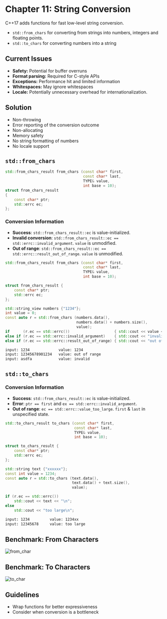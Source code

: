 # Chapter 11: String Conversion

C++17 adds functions for fast low-level string conversion.

* `std::from_chars` for converting from strings into numbers, integers and floating points.
* `std::to_chars` for converting numbers into a string

## Current Issues

* **Safety:** Potential for buffer overruns
* **Format parsing:** Required for C-style APIs
* **Exceptions:** Performance hit and limited information
* **Whitespaces:** May ignore whitespaces
* **Locale:** Potentially unnecessary overhead for internationalization.

## Solution

* Non-throwing
* Error reporting of the conversion outcome
* Non-allocating
* Memory safety
* No string formatting of numbers
* No locale support

## `std::from_chars`

```cpp
std::from_chars_result from_chars (const char* first,
                                   const char* last,
                                   TYPE& value,
                                   int base = 10);
struct from_chars_result
{
    const char* ptr;
    std::errc ec;
};
```

### Conversion Information

* **Success**: `std::from_chars_result::ec` is value-initialized.
* **Invalid conversion**: `std::from_chars_result::ec == std::errc::invalid_argument`. `value` is unmodified.
* **Out of range**: `std::from_chars_result::ec == std::errc::result_out_of_range`. `value` is unmodified.

```cpp
std::from_chars_result from_chars (const char* first,
                                   const char* last,
                                   TYPE& value,
                                   int base = 10);

struct from_chars_result {
    const char* ptr;
    std::errc ec;
};
```

```cpp
std::string_view numbers {"1234"};
int value = 0;
const auto r = std::from_chars (numbers.data(),
                                numbers.data() + numbers.size(),
                                value);
if      (r.ec == std::errc())                    { std::cout << value << "\n"; }
else if (r.ec == std::errc::invalid_argument)    { std::cout << "invalid\n"; }
else if (r.ec == std::errc::result_out_of_range) { std::cout << "out of range\n"; }
```

```bash
input: 1234             value: 1234
input: 12345678901234   value: out of range
input: asdfa            value: invalid
```

## `std::to_chars`

### Conversion Information

* **Success**: `std::from_chars_result::ec` is value-initialized.
* **Error**: `ptr == first` and `ex == std::errc::invalid_argument`.
* **Out of range**: `ec == std::errc::value_too_large`. `first` & `last` in unspecified state.

```cpp
std::to_chars_result to_chars (const char* first,
                               const char* last,
                               TYPE& value,
                               int base = 10);

struct to_chars_result {
    const char* ptr;
    std::errc ec;
};
```

```cpp
std::string text {"xxxxxx"};
const int value = 1234;
const auto r = std::to_chars (text.data(),
                              text.data() + text.size(),
                              value);

if (r.ec == std::errc())
    std::cout << text << "\n";
else
    std::cout << "too large\n";
```

```bash
input: 1234         value: 1234xx
input: 12345678     value: too large
```

## Benchmark: From Characters

![from_char](from_char.png)

## Benchmark: To Characters

![to_char](to_char.png)

## Guidelines

* Wrap functions for better expressiveness
* Consider when conversion is a bottleneck